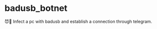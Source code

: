 # badusb_botnet
:smiling_imp::busts_in_silhouette: Infect a pc with badusb and establish a connection through telegram.
